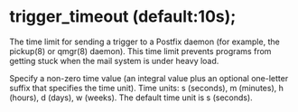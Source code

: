 # trigger_timeout (default:10s); 


The time limit for sending a trigger to a Postfix daemon (for
example, the pickup(8) or qmgr(8) daemon). This time limit prevents
programs from getting stuck when the mail system is under heavy
load.


 Specify a non-zero time value (an integral value plus an optional
one-letter suffix that specifies the time unit).  Time units: s
(seconds), m (minutes), h (hours), d (days), w (weeks).
The default time unit is s (seconds).  


